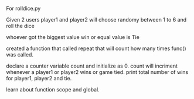 For rolldice.py

Given 2 users player1 and player2 will choose randomy between 1 to 6 and roll the dice

whoever got the biggest value win or equal value is Tie

created a function that called repeat that will count how many times func() was called.

declare a counter variable count and initialize as 0. count will incriment whenever a player1 or player2 wins or game tied. print total number of wins for player1, player2 and tie.

learn about function scope and global.

